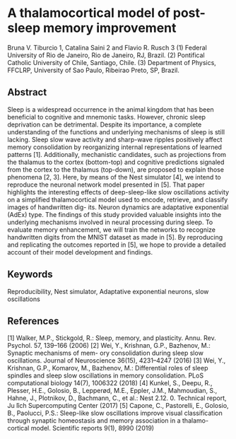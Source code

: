 # A thalamocortical model of post-sleep memory improvement
Bruna V. Tiburcio 1, Catalina Saini 2 and Flavio R. Rusch 3
(1) Federal University of Rio de Janeiro, Rio de Janeiro, RJ, Brazil. 
(2) Pontifical Catholic University of Chile, Santiago, Chile. 
(3) Department of Physics, FFCLRP, University of Sao Paulo, Ribeirao Preto, SP, Brazil.

## Abstract
Sleep is a widespread occurrence in the animal kingdom that has been beneficial to cognitive and mnemonic tasks. However, chronic sleep deprivation can be detrimental. Despite its importance, a complete understanding of the functions and underlying mechanisms of sleep is still lacking. Sleep slow wave activity and sharp-wave ripples positively affect memory consolidation by reorganizing internal representations of learned patterns [1]. Additionally, mechanistic candidates, such as projections from the thalamus to the cortex (bottom-top) and cognitive predictions signaled from the cortex to the thalamus (top-down), are proposed to explain those phenomena [2, 3]. Here, by means of the Nest simulator [4], we intend to reproduce the neuronal network model presented in [5]. That paper highlights the interesting effects of deep-sleep-like slow oscillations activity on a simplified thalamocortical model used to encode, retrieve, and classify images of handwritten dig- its. Neuron dynamics are adaptative exponential (AdEx) type. The findings of this study provided valuable insights into the underlying mechanisms involved in neural processing during sleep. To evaluate memory enhancement, we will train the networks to recognize handwritten digits from the MNIST dataset as made in [5]. By reproducing and replicating the outcomes reported in [5], we hope to provide a detailed account of their model development and findings.

## Keywords
Reproducibility, Nest simulator, Adaptative exponential neurons, slow oscillations

## References
[1] Walker, M.P., Stickgold, R.: Sleep, memory, and plasticity. Annu. Rev. Psychol. 57, 139–166 (2006)
[2] Wei, Y., Krishnan, G.P., Bazhenov, M.: Synaptic mechanisms of mem- ory consolidation during sleep slow oscillations. Journal of Neuroscience 36(15), 4231–4247 (2016)
[3] Wei, Y., Krishnan, G.P., Komarov, M., Bazhenov, M.: Differential roles of sleep spindles and sleep slow oscillations in memory consolidation. PLoS computational biology 14(7), 1006322 (2018)
[4] Kunkel, S., Deepu, R., Plesser, H.E., Golosio, B., Lepperød, M.E., Eppler, J.M., Mahmoudian, S., Hahne, J., Plotnikov, D., Bachmann, C., et al.: Nest 2.12. 0. Technical report, Ju ̈lich Supercomputing Center (2017)
[5] Capone, C., Pastorelli, E., Golosio, B., Paolucci, P.S.: Sleep-like slow oscillations improve visual classification through synaptic homeostasis and memory association in a thalamo-cortical model. Scientific reports 9(1), 8990 (2019)
